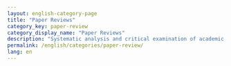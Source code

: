 ```yaml
---
layout: english-category-page
title: "Paper Reviews"
category_key: paper-review
category_display_name: "Paper Reviews"
description: "Systematic analysis and critical examination of academic papers, in-depth interpretation of research results"
permalink: /english/categories/paper-review/
lang: en
---
```


<!-- Category page content is automatically generated by the layout -->